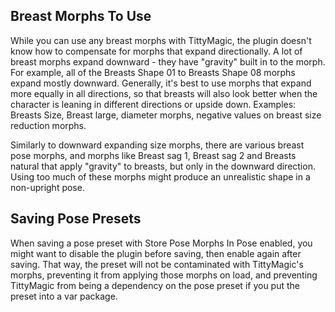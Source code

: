 ## Breast Morphs To Use

While you can use any breast morphs with TittyMagic, the plugin doesn't know how to compensate for morphs that expand directionally. A lot of breast morphs expand downward - they have "gravity" built in to the morph. For example, all of the Breasts Shape 01 to Breasts Shape 08 morphs expand mostly downward. Generally, it's best to use morphs that expand more equally in all directions, so that breasts will also look better when the character is leaning in different directions or upside down. Examples: Breasts Size, Breast large, diameter morphs, negative values on breast size reduction morphs.

Similarly to downward expanding size morphs, there are various breast pose morphs, and morphs like Breast sag 1, Breast sag 2 and Breasts natural that apply "gravity" to breasts, but only in the downward direction. Using too much of these morphs might produce an unrealistic shape in a non-upright pose.

## Saving Pose Presets

When saving a pose preset with Store Pose Morphs In Pose enabled, you might want to disable the plugin before saving, then enable again after saving. That way, the preset will not be contaminated with TittyMagic's morphs, preventing it from applying those morphs on load, and preventing TittyMagic from being a dependency on the pose preset if you put the preset into a var package.
